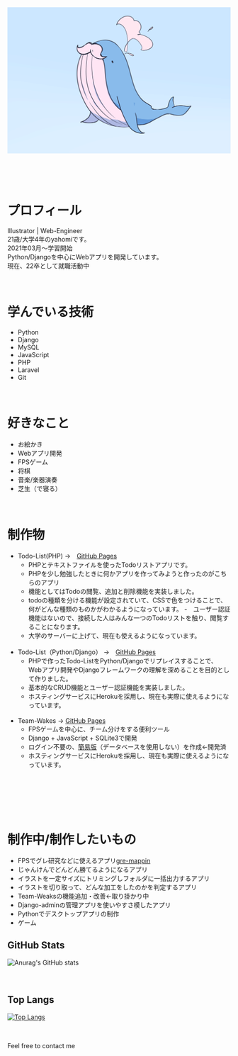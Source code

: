 <img src="kujira-hige.png">
</img>

<br><br><br>

# プロフィール
Illustrator | Web-Engineer<br>
21歳/大学4年のyahomiです。<br>
2021年03月〜学習開始<br>
Python/Djangoを中心にWebアプリを開発しています。<br>
現在、22卒として就職活動中
<br><br><br>

# 学んでいる技術
- Python
- Django
- MySQL
- JavaScript
- PHP
- Laravel
- Git
<br><br><br>

# 好きなこと
- お絵かき
- Webアプリ開発
- FPSゲーム
- 将棋
- 音楽/楽器演奏
- 芝生（で寝る）
<br><br><br>

# 制作物
- Todo-List(PHP) →　[GitHub Pages](https://github.com/yahomi-jp/todo-php)
    - PHPとテキストファイルを使ったTodoリストアプリです。
    - PHPを少し勉強したときに何かアプリを作ってみようと作ったのがこちらのアプリ
    - 機能としてはTodoの閲覧、追加と削除機能を実装しました。
    - todoの種類を分ける機能が設定されていて、CSSで色をつけることで、何がどんな種類のものかがわかるようになっています。
    -　ユーザー認証機能はないので、接続した人はみんな一つのTodoリストを触り、閲覧することになります。
    - 大学のサーバーに上げて、現在も使えるようになっています。
<br><br>
- Todo-List（Python/Django） →　[GitHub Pages](https://github.com/yahomi-jp/django-todo)
    - PHPで作ったTodo-ListをPython/Djangoでリプレイスすることで、
      Webアプリ開発やDjangoフレームワークの理解を深めることを目的として作りました。
    - 基本的なCRUD機能とユーザー認証機能を実装しました。
    - ホスティングサービスにHerokuを採用し、現在も実際に使えるようになっています。
<br><br>
- Team-Wakes → [GitHub Pages](https://github.com/yahomi-jp/team-wake)
    - FPSゲームを中心に、チーム分けをする便利ツール
    - Django + JavaScript + SQLite3で開発
    - ログイン不要の、[簡易版](https://www.cc.kyoto-su.ac.jp/~g1842367/yahomi/teamwake/team-wake.html)（データベースを使用しない）を作成←開発済
    - ホスティングサービスにHerokuを採用し、現在も実際に使えるようになっています。
<br><br><br>

<br><br><br>

# 制作中/制作したいもの
- FPSでグレ研究などに使えるアプリ[gre-mappin](https://github.com/yahomi-jp/gre-mappin)
- じゃんけんでどんどん勝てるようになるアプリ
- イラストを一定サイズにトリミングしフォルダに一括出力するアプリ
- イラストを切り取って、どんな加工をしたのかを判定するアプリ
- Team-Weaksの機能追加・改善←取り掛かり中
- Django-adminの管理アプリを使いやすさ模したアプリ
- Pythonでデスクトップアプリの制作
- ゲーム

## GitHub Stats
![Anurag's GitHub stats](https://github-readme-stats.vercel.app/api?username=yahomi-jp&show_icons=true&theme=dracula)
<br><br><br>

## Top Langs 
[![Top Langs](https://github-readme-stats.vercel.app/api/top-langs/?username=yahomi-jp&layout=compact&theme=dracula)](https://github.com/anuraghazra/github-readme-stats)
<br><br><br>

Feel free to contact me

